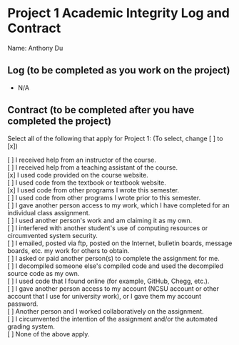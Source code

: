 # Project 1 Academic Integrity Log and Contract

Name: Anthony Du

## Log (to be completed as you work on the project)

* N/A

## Contract (to be completed after you have completed the project)

Select all of the following that apply for Project 1: (To select, change [ ] to [x])

[ ] I received help from an instructor of the course.  
[ ] I received help from a teaching assistant of the course.  
[x] I used code provided on the course website.  
[ ] I used code from the textbook or textbook website.  
[x] I used code from other programs I wrote this semester.  
[ ] I used code from other programs I wrote prior to this semester.  
[ ] I gave another person access to my work, which I have completed for an individual class assignment.  
[ ] I used another person's work and am claiming it as my own.  
[ ] I interfered with another student's use of computing resources or circumvented system security.  
[ ] I emailed, posted via ftp, posted on the Internet, bulletin boards, message boards, etc. my work for others to obtain.  
[ ] I asked or paid another person(s) to complete the assignment for me.  
[ ] I decompiled someone else's compiled code and used the decompiled source code as my own.  
[ ] I used code that I found online (for example, GitHub, Chegg, etc.).  
[ ] I gave another person access to my account (NCSU account or other account that I use for university work), or I gave them my account password.  
[ ] Another person and I worked collaboratively on the assignment.  
[ ] I circumvented the intention of the assignment and/or the automated grading system.  
[ ] None of the above apply.
